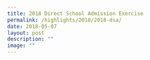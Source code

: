 ```yaml
---
title: 2018 Direct School Admission Exercise
permalink: /highlights/2018/2018-dsa/
date: 2018-05-07
layout: post
description: ""
image: ""
---
```

